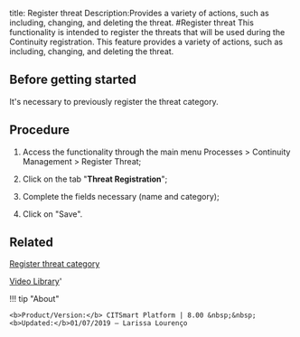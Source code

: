 title: Register threat
Description:Provides a variety of actions, such as including, changing, and deleting the threat. 
#Register threat
This functionality is intended to register the threats that will be used during the Continuity registration.
This feature provides a variety of actions, such as including, changing, and deleting the threat.

Before getting started
--------------------------

It's necessary to previously register the threat category.

Procedure
-------------

1.  Access the functionality through the main menu Processes \> Continuity
    Management \> Register Threat;

2.  Click on the tab "**Threat Registration**";

3.  Complete the fields necessary (name and category);

4.  Click on "Save".

Related
-----------

[Register threat category](/en-us/citsmart-esp-8/processes/continuity/use/threat-category.html)

<i class='fa fa-youtube-play  fa-2x' style='color:#97ce17;vertical-align: middle;'> </i> [Video Library](https://www.youtube.com/playlist?list=PLB5qK2uzf2RPwpIsGu97d5LVHeTNzpTMC)'

!!! tip "About"

    <b>Product/Version:</b> CITSmart Platform | 8.00 &nbsp;&nbsp;
    <b>Updated:</b>01/07/2019 – Larissa Lourenço

